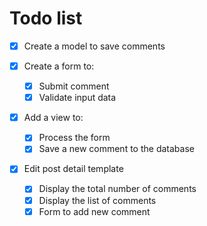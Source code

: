 # Todo list

- [x] Create a model to save comments

- [x] Create a form to:
  - [x] Submit comment
  - [x] Validate input data

- [x] Add a view to:
  - [x] Process the form
  - [x] Save a new comment to the database

- [x] Edit post detail template
  - [x] Display the total number of comments
  - [x] Display the list of comments
  - [x] Form to add new comment
